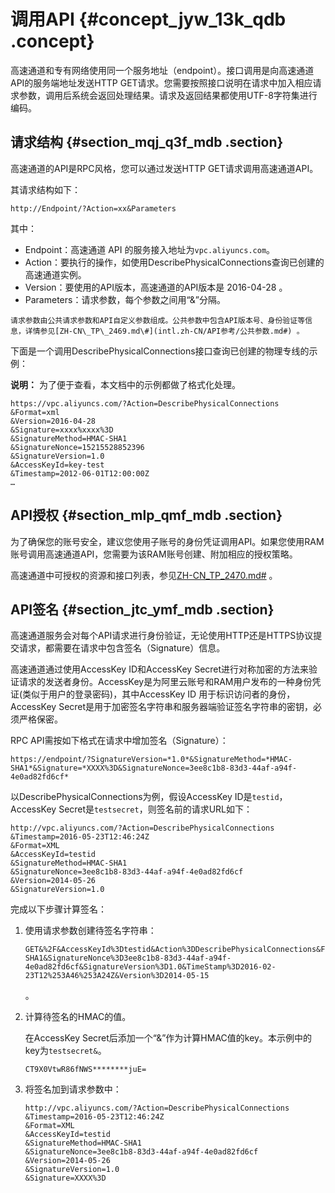 # 调用API {#concept_jyw_13k_qdb .concept}

高速通道和专有网络使用同一个服务地址（endpoint）。接口调用是向高速通道API的服务端地址发送HTTP GET请求。您需要按照接口说明在请求中加入相应请求参数，调用后系统会返回处理结果。请求及返回结果都使用UTF-8字符集进行编码。

## 请求结构 {#section_mqj_q3f_mdb .section}

高速通道的API是RPC风格，您可以通过发送HTTP GET请求调用高速通道API。

其请求结构如下：

```
http://Endpoint/?Action=xx&Parameters
```

其中：

-    Endpoint：高速通道 API 的服务接入地址为`vpc.aliyuncs.com`。
-    Action：要执行的操作，如使用DescribePhysicalConnections查询已创建的高速通道实例。
-    Version：要使用的API版本，高速通道的API版本是 2016-04-28 。
-    Parameters：请求参数，每个参数之间用“&”分隔。

    请求参数由公共请求参数和API自定义参数组成。公共参数中包含API版本号、身份验证等信息，详情参见[ZH-CN\_TP\_2469.md\#](intl.zh-CN/API参考/公共参数.md#) 。


下面是一个调用DescribePhysicalConnections接口查询已创建的物理专线的示例：

**说明：** 为了便于查看，本文档中的示例都做了格式化处理。

```
https://vpc.aliyuncs.com/?Action=DescribePhysicalConnections
&Format=xml
&Version=2016-04-28
&Signature=xxxx%xxxx%3D
&SignatureMethod=HMAC-SHA1
&SignatureNonce=15215528852396
&SignatureVersion=1.0
&AccessKeyId=key-test
&Timestamp=2012-06-01T12:00:00Z
…
```

## API授权 {#section_mlp_qmf_mdb .section}

为了确保您的账号安全，建议您使用子账号的身份凭证调用API。如果您使用RAM账号调用高速通道API，您需要为该RAM账号创建、附加相应的授权策略。

高速通道中可授权的资源和接口列表，参见[ZH-CN\_TP\_2470.md\#](intl.zh-CN/API参考/RAM鉴权.md#) 。

## API签名 {#section_jtc_ymf_mdb .section}

高速通道服务会对每个API请求进行身份验证，无论使用HTTP还是HTTPS协议提交请求，都需要在请求中包含签名（Signature）信息。

高速通道通过使用AccessKey ID和AccessKey Secret进行对称加密的方法来验证请求的发送者身份。AccessKey是为阿里云账号和RAM用户发布的一种身份凭证\(类似于用户的登录密码\)，其中AccessKey ID 用于标识访问者的身份，AccessKey Secret是用于加密签名字符串和服务器端验证签名字符串的密钥，必须严格保密。

RPC API需按如下格式在请求中增加签名（Signature）：

 `https://endpoint/?SignatureVersion=*1.0*&SignatureMethod=*HMAC-SHA1*&Signature=*XXXX%3D&SignatureNonce=3ee8c1b8-83d3-44af-a94f-4e0ad82fd6cf* ` 

以DescribePhysicalConnections为例，假设AccessKey ID是`testid`， AccessKey Secret是`testsecret`，则签名前的请求URL如下：

```
http://vpc.aliyuncs.com/?Action=DescribePhysicalConnections
&Timestamp=2016-05-23T12:46:24Z
&Format=XML
&AccessKeyId=testid
&SignatureMethod=HMAC-SHA1
&SignatureNonce=3ee8c1b8-83d3-44af-a94f-4e0ad82fd6cf
&Version=2014-05-26
&SignatureVersion=1.0
```

完成以下步骤计算签名：

1.  使用请求参数创建待签名字符串：

    ```
    GET&%2F&AccessKeyId%3Dtestid&Action%3DDescribePhysicalConnections&Format%3DXML&SignatureMethod%3DHMAC-SHA1&SignatureNonce%3D3ee8c1b8-83d3-44af-a94f-4e0ad82fd6cf&SignatureVersion%3D1.0&TimeStamp%3D2016-02-23T12%253A46%253A24Z&Version%3D2014-05-15
    ```

    。

2.  计算待签名的HMAC的值。

    在AccessKey Secret后添加一个“&”作为计算HMAC值的key。本示例中的key为`testsecret&`。

    ```
    CT9X0VtwR86fNWS********juE=
    ```

3.  将签名加到请求参数中：

    ```
    http://vpc.aliyuncs.com/?Action=DescribePhysicalConnections
    &Timestamp=2016-05-23T12:46:24Z
    &Format=XML
    &AccessKeyId=testid
    &SignatureMethod=HMAC-SHA1
    &SignatureNonce=3ee8c1b8-83d3-44af-a94f-4e0ad82fd6cf
    &Version=2014-05-26
    &SignatureVersion=1.0
    &Signature=XXXX%3D
    ```


